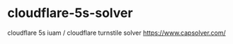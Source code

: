 # cloudflare-5s-solver
 cloudflare 5s iuam / cloudflare turnstile solver  https://www.capsolver.com/
 

 
 
 



